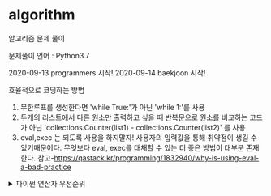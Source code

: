 # algorithm
알고리즘 문제 풀이

문제풀이 언어 : Python3.7

2020-09-13 programmers 시작!
2020-09-14 baekjoon 시작!


효율적으로 코딩하는 방법
1. 무한루프를 생성한다면 'while True:'가 아닌 'while 1:'를 사용
2. 두개의 리스트에서 다른 원소만 출력하고 싶을 때
    반복문으로 원소를 비교하는 코드가 아닌 'collections.Counter(list1) - collections.Counter(list2)' 를 사용
3. eval,exec 는 되도록 사용을 하지말자! 사용자의 입력값을 통해 취약점이 생길 수 있기때문이다.
    무엇보다 eval, exec를 대채할 수 있는 더 좋은 방법이 대부분 존재한다.
    참고-<https://qastack.kr/programming/1832940/why-is-using-eval-a-bad-practice>

<details>
    <summary>파이썬 연산자 우선순위</summary>

<https://dojang.io/mod/page/view.php?id=2461>

</details>
